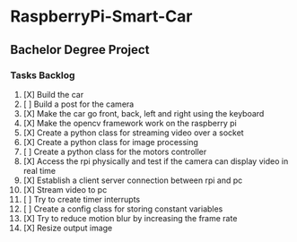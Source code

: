 # RaspberryPi-Smart-Car
## Bachelor Degree Project

### Tasks Backlog
1.  [X] Build the car
2.  [ ] Build a post for the camera
3.  [X] Make the car go front, back, left and right using the keyboard
4.  [X] Make the opencv framework work on the raspberry pi
5.  [X] Create a python class for streaming video over a socket
6.  [X] Create a python class for image processing
7.  [ ] Create a python class for the motors controller 
8.  [X] Access the rpi physically and test if the camera can display video in real time
9.  [X] Establish a client server connection between rpi and pc
10. [X] Stream video to pc 
11. [ ] Try to create timer interrupts
12. [ ] Create a config class for storing constant variables
13. [X] Try to reduce motion blur by increasing the frame rate
14. [X] Resize output image 
